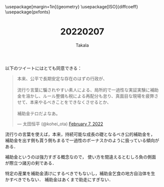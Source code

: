 ﻿---
title: 20220207
yesterday: 20220206
tomorrow: 20220208
days: 773
author: Takala
header-includes:
  - \usepackage[margin=1in]{geometry}
  - \usepackage[ISO]{diffcoeff}
  - \usepackage{pxfonts}
---


以下のツイートにはとても同意できる：


<blockquote class="twitter-tweet"><p lang="ja" dir="ltr">本来、公平で長期安定な存在のはずの行政が、<br><br>流行り言葉に騙されやすい素人による、局所的で一過性な実証実験に補助金を溶かし、ルール整備も税による再配分も怠り、真面目な現場を疲弊させて、本来やるべきことをできなくさせるとか、<br><br>補助金テロだよなあ。</p>&mdash; 太田恒平 (@kohei_ota) <a href="https://twitter.com/kohei_ota/status/1490641910503186438?ref_src=twsrc%5Etfw">February 7, 2022</a></blockquote> <script async src="https://platform.twitter.com/widgets.js" charset="utf-8"></script>


流行りの言葉を使えば，本来，持続可能な成長の礎となるべき公的補助金を，
補助金を出す側も貰う側もまるで一過性のボーナスかのように扱っている傾向がある．


補助金というのは強力すぎる概念なので，
使い方を間違えるとむしろ負の側面が際立つ諸刃の剣である．


特定の産業を補助金漬けにするべきでもないし，補助金乞食の地方自治体を生かすべきでもない．
補助金はあくまで助走にすぎない．
